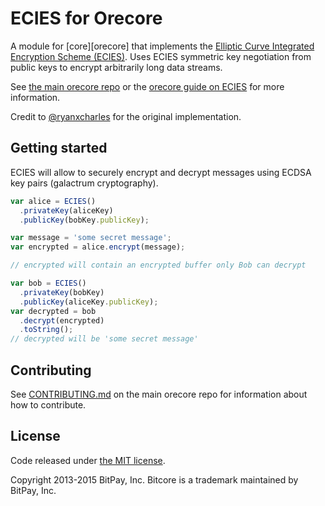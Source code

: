 # ECIES for Orecore

A module for [core][orecore] that implements the [Elliptic Curve Integrated Encryption Scheme (ECIES)][ECIES]. Uses ECIES symmetric key negotiation from public keys to encrypt arbitrarily long data streams.

See [the main orecore repo](https://github.com/GAB5TER/orecore) or the [orecore guide on ECIES](http://bitcore.io/guide/module/ecies/index.html) for more information.

Credit to [@ryanxcharles][ryan] for the original implementation.

## Getting started

ECIES will allow to securely encrypt and decrypt messages using ECDSA key pairs (galactrum cryptography).

```javascript
var alice = ECIES()
  .privateKey(aliceKey)
  .publicKey(bobKey.publicKey);

var message = 'some secret message';
var encrypted = alice.encrypt(message);

// encrypted will contain an encrypted buffer only Bob can decrypt

var bob = ECIES()
  .privateKey(bobKey)
  .publicKey(aliceKey.publicKey);
var decrypted = bob
  .decrypt(encrypted)
  .toString();
// decrypted will be 'some secret message'
```

## Contributing

See [CONTRIBUTING.md](https://github.com/GAB5TER/orecore/blob/master/CONTRIBUTING.md) on the main orecore repo for information about how to contribute.

## License

Code released under [the MIT license](https://github.com/GAB5TER/orecore/blob/master/LICENSE).

Copyright 2013-2015 BitPay, Inc. Bitcore is a trademark maintained by BitPay, Inc.

[bitcore-dash]: http://github.com/GAB5TER/orecore
[ECIES]: http://en.wikipedia.org/wiki/Integrated_Encryption_Scheme
[ryan]: http://github.com/ryanxcharles
